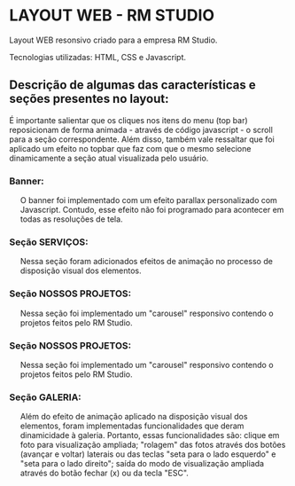 <h1>LAYOUT WEB - RM STUDIO</h1>

Layout WEB resonsivo criado para a empresa RM Studio.

Tecnologias utilizadas: HTML, CSS e Javascript.

<h2>Descrição de algumas das características e seções presentes no layout:</h2>

É importante salientar que os cliques nos itens do menu (top bar) reposicionam de forma animada - através de código javascript - o scroll para a seção correspondente. Além disso, também vale ressaltar que foi aplicado um efeito no topbar que faz com que o mesmo selecione dinamicamente a seção atual
visualizada pelo usuário.

<h3>Banner:</h3>

<div style="margin-left: 20px;">
    O banner foi implementado com um efeito parallax personalizado com Javascript. Contudo, esse efeito não foi programado para acontecer
    em todas as resoluções de tela.
</div>

<h3>Seção SERVIÇOS:</h3>

<div style="margin-left: 20px;">
    Nessa seção foram adicionados efeitos de animação no processo de disposição visual dos elementos.
</div>

<h3>Seção NOSSOS PROJETOS:</h3>

<div style="margin-left: 20px;">
    Nessa seção foi implementado um "carousel" responsivo contendo o projetos feitos pelo RM Studio.
</div>

<h3>Seção NOSSOS PROJETOS:</h3>

<div style="margin-left: 20px;">
    Nessa seção foi implementado um "carousel" responsivo contendo o projetos feitos pelo RM Studio.
</div>

<h3>Seção GALERIA:</h3>

<div style="margin-left: 20px;">
    Além do efeito de animação aplicado na disposição visual dos elementos, foram implementadas funcionalidades que deram dinamicidade à galeria.
    Portanto, essas funcionalidades são: clique em foto para visualização ampliada; "rolagem" das fotos através dos botões (avançar e voltar) laterais ou
    das teclas "seta para o lado esquerdo" e "seta para o lado direito"; saída do modo de visualização ampliada através do botão fechar (x) ou da tecla "ESC".
</div>